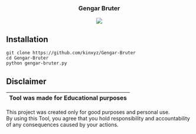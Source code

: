 <h3 align="center">   
   Gengar Bruter
   </h3> 
 <p align="center"> 
 
 </p> 
<p align="center">
<img src="https://cdn.discordapp.com/attachments/1175528789619511366/1183061930299105351/Screenshot_2023_1209_230513.png?ex=6586f748&is=65748248&hm=a86190a5a7dc99ea3185c61359b124da897f823005fce8e0f1a1755c24f396ff&">
</p>
  
 <h2>Installation</h2> 
  
 ``` 
 git clone https://github.com/kinxyz/Gengar-Bruter
 cd Gengar-Bruter
 python gengar-bruter.py
 ``` 

 ## Disclaimer  
  
  |Tool was made for Educational purposes|  
  |-------------------------------------------------|  
  This project was created only for good purposes and personal use.  
  By using this Tool, you agree that you hold responsibility and accountability of any consequences caused by your actions.  
 
   
